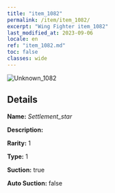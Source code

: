 ```yaml
---
title: "item_1082"
permalink: /item/item_1082/
excerpt: "Wing Fighter item_1082"
last_modified_at: 2023-09-06
locale: en
ref: "item_1082.md"
toc: false
classes: wide
---
```



 ![Unknown_1082](/images/item/Settlement_star_p.png)



## Details

 **Name:** *Settlement_star* 

 **Description:** 

 **Rarity:** 1 

 **Type:** 1 

 **Suction:** true 

 **Auto Suction:** false 


